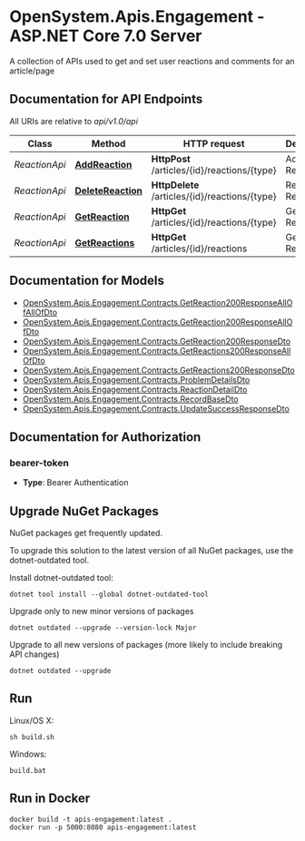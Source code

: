 # OpenSystem.Apis.Engagement - ASP.NET Core 7.0 Server

A collection of APIs used to get and set user reactions and comments for an article/page 

<a name="documentation-for-api-endpoints"></a>
## Documentation for API Endpoints

All URIs are relative to *api/v1.0/api*

Class | Method | HTTP request | Description
------------ | ------------- | ------------- | -------------
*ReactionApi* | [**AddReaction**](Documentation/ReactionApi.md#addreaction) | **HttpPost** /articles/{id}/reactions/{type} | Add Reaction
*ReactionApi* | [**DeleteReaction**](Documentation/ReactionApi.md#deletereaction) | **HttpDelete** /articles/{id}/reactions/{type} | Remove Reaction
*ReactionApi* | [**GetReaction**](Documentation/ReactionApi.md#getreaction) | **HttpGet** /articles/{id}/reactions/{type} | Get Reaction
*ReactionApi* | [**GetReactions**](Documentation/ReactionApi.md#getreactions) | **HttpGet** /articles/{id}/reactions | Get Reactions


<a name="documentation-for-models"></a>
## Documentation for Models

 - [OpenSystem.Apis.Engagement.Contracts.GetReaction200ResponseAllOfAllOfDto](Documentation/GetReaction200ResponseAllOfAllOfDto.md)
 - [OpenSystem.Apis.Engagement.Contracts.GetReaction200ResponseAllOfDto](Documentation/GetReaction200ResponseAllOfDto.md)
 - [OpenSystem.Apis.Engagement.Contracts.GetReaction200ResponseDto](Documentation/GetReaction200ResponseDto.md)
 - [OpenSystem.Apis.Engagement.Contracts.GetReactions200ResponseAllOfDto](Documentation/GetReactions200ResponseAllOfDto.md)
 - [OpenSystem.Apis.Engagement.Contracts.GetReactions200ResponseDto](Documentation/GetReactions200ResponseDto.md)
 - [OpenSystem.Apis.Engagement.Contracts.ProblemDetailsDto](Documentation/ProblemDetailsDto.md)
 - [OpenSystem.Apis.Engagement.Contracts.ReactionDetailDto](Documentation/ReactionDetailDto.md)
 - [OpenSystem.Apis.Engagement.Contracts.RecordBaseDto](Documentation/RecordBaseDto.md)
 - [OpenSystem.Apis.Engagement.Contracts.UpdateSuccessResponseDto](Documentation/UpdateSuccessResponseDto.md)


<a name="documentation-for-authorization"></a>
## Documentation for Authorization

<a name="bearer-token"></a>
### bearer-token

- **Type**: Bearer Authentication



## Upgrade NuGet Packages

NuGet packages get frequently updated.

To upgrade this solution to the latest version of all NuGet packages, use the dotnet-outdated tool.


Install dotnet-outdated tool:

```
dotnet tool install --global dotnet-outdated-tool
```

Upgrade only to new minor versions of packages

```
dotnet outdated --upgrade --version-lock Major
```

Upgrade to all new versions of packages (more likely to include breaking API changes)

```
dotnet outdated --upgrade
```


## Run

Linux/OS X:

```
sh build.sh
```

Windows:

```
build.bat
```
## Run in Docker

```
docker build -t apis-engagement:latest .
docker run -p 5000:8080 apis-engagement:latest
```
